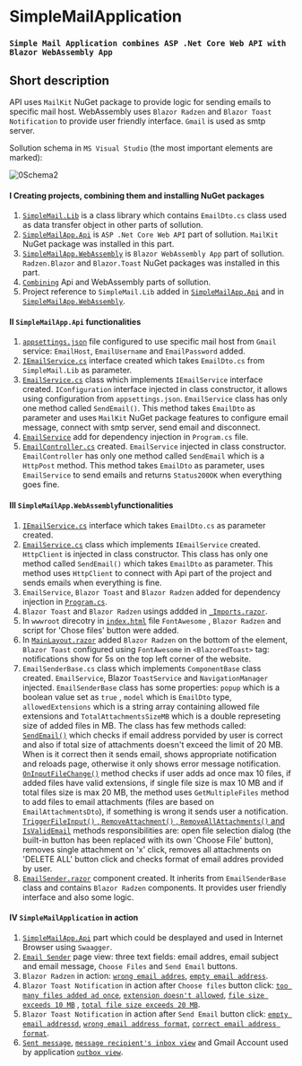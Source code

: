 # SimpleMailApplication
### `Simple Mail Application combines ASP .Net Core Web API with Blazor WebAssembly App`
## Short description
API uses `MailKit` NuGet package to provide logic for sending emails to specific mail host. 
WebAssembly uses `Blazor Radzen` and `Blazor Toast Notification` to provide user friendly interface.
`Gmail` is used as smtp server.

Sollution schema in `MS Visual Studio` (the most important elements are marked):

![0Schema2](https://github.com/user-attachments/assets/4fea6524-f93a-4a8b-8157-7b9caf9480fe)

#### I Creating projects, combining them and installing NuGet packages
1) [`SimpleMail.Lib`](https://github.com/user-attachments/assets/04710f2c-637e-4487-8fab-f8d204a672a5)
 is a class library which contains `EmailDto.cs` class used as data transfer object in other parts of sollution.
2) [`SimpleMailApp.Api`](https://github.com/jpurgat95/SimpleMailApplication/assets/94840984/64adc087-4437-4375-91f2-107d4be45a5f) is `ASP .Net Core Web API` part of sollution. `MailKit` NuGet package was installed in this part.
3) [`SimpleMailApp.WebAssembly`](https://github.com/jpurgat95/SimpleMailApplication/assets/94840984/38dfb658-8bb3-4fa2-9721-5fb0ce899fb2) is `Blazor WebAssembly App` part of sollution. `Radzen.Blazor` and `Blazor.Toast` NuGet packages was installed in this part.
4) [`Combining`](https://github.com/jpurgat95/SimpleMailApplication/assets/94840984/1c294229-df6e-4dab-9780-b343f5be8afd) Api and WebAssembly parts of sollution.
5) Project reference to `SimpleMail.Lib` added in [`SimpleMailApp.Api`](https://github.com/jpurgat95/SimpleMailApplication/assets/94840984/eb7923c3-7728-4fbe-8aa5-d7c6a8aeab9b) and in [`SimpleMailApp.WebAssembly`](https://github.com/jpurgat95/SimpleMailApplication/assets/94840984/5a9d7e44-b28d-4e7f-aec7-c0484096c3f3).

#### II `SimpleMailApp.Api` functionalities
1) [`appsettings.json`](https://github.com/user-attachments/assets/eb48945b-4cfc-4b8b-ba4f-39fc88f454ba) file configured to use specific mail host from `Gmail` service: `EmailHost`, `EmailUsername` and `EmailPassword` added.
2) [`IEmailService.cs`](https://github.com/jpurgat95/SimpleMailApplication/assets/94840984/cb4e9f76-b519-4cc2-bb20-9e6e0b6881b3) interface created which takes `EmailDto.cs` from `SimpleMail.Lib` as parameter.
3) [`EmailService.cs`](https://github.com/user-attachments/assets/e8cef1b9-a76b-4557-829c-9bd8783f8eae) class which implements `IEmailService` interface created. `IConfiguration` interface injected in class constructor, it allows using configuration from `appsettings.json`. `EmailService` class has only one method called `SendEmail()`. This method takes `EmailDto` as parameter and uses `MailKit` NuGet package features to configure email message, connect with smtp server, send email and disconnect.
4) [`EmailService`](https://github.com/jpurgat95/SimpleMailApplication/assets/94840984/1030bb8a-7b0f-451c-b144-68de676c5b1f) add for dependency injection in `Program.cs` file.
5) [`EmailController.cs`](https://github.com/jpurgat95/SimpleMailApplication/assets/94840984/2efd75f7-1cc6-48bd-99c3-193e8c43ca73) created. `EmailService` injected in class constructor. `EmailController` has only one method called `SendEmail` which is a `HttpPost` method. This method takes `EmailDto` as parameter, uses `EmailService` to send emails and returns `Status200OK` when everything goes fine.
#### III `SimpleMailApp.WebAssembly`functionalities
1) [`IEmailService.cs`](https://github.com/jpurgat95/SimpleMailApplication/assets/94840984/ed2258d4-72e5-414d-873a-48e24a94385f) interface which takes `EmailDto.cs` as parameter created.
2) [`EmailService.cs`](https://github.com/user-attachments/assets/6fc7410d-84c0-40f4-838e-4adb7228a3a2) class which implements `IEmailService` created. `HttpClient` is injected in class constructor. This class has only one method called `SendEmail()` which takes `EmailDto` as parameter. This method uses `HttpClient` to connect with Api part of the project and sends emails when everything is fine.
3) `EmailService`, `Blazor Toast` and `Blazor Radzen` added for dependency injection in [`Program.cs`](https://github.com/jpurgat95/SimpleMailApplication/assets/94840984/47ec152b-2f42-4188-9441-cc59f64b6265).
4) `Blazor Toast` and `Blazor Radzen` usings addded in [`_Imports.razor`](https://github.com/jpurgat95/SimpleMailApplication/assets/94840984/bd108632-6554-40e6-a280-e98a8ca26429).
5) In `wwwroot` direcotry in [`index.html`](https://github.com/user-attachments/assets/5f44884a-f14d-4cfb-b81f-4d1c409d2b17) file `FontAwesome` , `Blazor Radzen` and script for 'Chose files' button were added.
6) In [`MainLayout.razor`](https://github.com/jpurgat95/SimpleMailApplication/assets/94840984/89bc5649-261f-4417-8dcd-70ebfac9d5e4) added `Blazor Radzen` on the bottom of the element, `Blazor Toast` configured using `FontAwesome` in `<BlazoredToast>` tag: notifications show for 5s on the top left corner of the website.
7) `EmailSenderBase.cs` class which implements `ComponentBase` class created. `EmailService`, Blazor `ToastService` and `NavigationManager` injected. `EmailSenderBase` class has some properties: `popup` which is a boolean value set as `true` , `model` which is `EmailDto` type, `allowedExtensions` which is a string array containing allowed file extensions and `TotalAttachmentsSizeMB` which is a double represeting size of added files in MB. The class has few methods called: [`SendEmail()`](https://github.com/user-attachments/assets/22b7c841-e3a1-4abd-8353-c2760cd41f37) which checks if email address porvided by user is correct and also if total size of attachments doesn't exceed the limit of 20 MB. When is it correct then it sends email, shows appropriate notification and reloads page, otherwise it only shows error message notification. 
[`OnInputFileChange()`](https://github.com/user-attachments/assets/432f6856-041d-48d7-b944-4e9067493ae0) method checks if user adds ad once max 10 files, if added files have valid extensions, if single file size is max 10 MB and if total files size is max 20 MB, the method uses `GetMultipleFiles` method to add files to email attachments (files are based on `EmailAttachmentsDto`), if something is wrong it sends user a notification. [`TriggerFileInput()` , `RemoveAttachment()` , `RemoveAllAttachments()` and `IsValidEmail`](https://github.com/user-attachments/assets/0ed4645e-408e-44a6-8b9c-67e16abd154b) methods responsibilities are: open file selection dialog (the built-in button has been replaced with its own 'Choose File' button), removes single attachment on 'x' click, removes all attachments on 'DELETE ALL' button click and checks format of email addres provided by user.
8) [`EmailSender.razor`](https://github.com/user-attachments/assets/bad1fc15-c9a8-456f-a951-8d6033c5fddd) component created. It inherits from `EmailSenderBase` class and contains `Blazor Radzen` components. It provides user friendly interface and also some logic.
#### IV `SimpleMailApplication` in action
1) [`SimpleMailApp.Api`](https://github.com/user-attachments/assets/96a19d86-0563-4bc7-af7d-e1d1adf32041) part which could be desplayed and used in Internet Browser using `Swaagger`.
2) [`Email Sender`]([https://github.com/jpurgat95/SimpleMailApplication/assets/94840984/7e80be35-5001-4f4f-bd0b-c299ac30cdf9](https://github.com/user-attachments/assets/9becd008-d6a7-40f4-88a2-56c346e5f930)) page view: three text fields: email addres, email subject and email message, `Choose Files` and `Send Email` buttons.
3) `Blazor Radzen` in action: [`wrong email addres`](https://github.com/user-attachments/assets/fcc65a80-1fce-4022-9db4-9a6e04739fbb), [`empty email address`](https://github.com/user-attachments/assets/56c79651-667c-4e3e-bda6-0de4b903478e).
4) `Blazor Toast Notification` in action after `Choose files` button click: [`too many files added ad once`](https://github.com/user-attachments/assets/bbfbc076-af01-4910-b684-7976a83e96ee), 
[`extension doesn't allowed`](https://github.com/user-attachments/assets/dc0f4bf2-a2ed-4aad-8b2c-4f9cc188b180), [`file size exceeds 10 MB`](https://github.com/user-attachments/assets/d138da05-a637-4b07-a59d-b583622dc933) , [`total file size exceeds 20 MB`](https://github.com/user-attachments/assets/6ebbbeea-cb64-4bd7-a042-5efe204c034e).
5) `Blazor Toast Notification` in action after `Send Email` button click: [`empty email addressd`](https://github.com/user-attachments/assets/aa23fb8c-f664-40ce-bd51-2aa138d74f19), [`wrong email address format`](https://github.com/user-attachments/assets/8f290017-40b8-4166-a258-9342a8507dff), [`correct email address format`](https://github.com/user-attachments/assets/a2600f79-5974-415b-b25a-5c696c8f4e61).
6) [`Sent message`](https://github.com/user-attachments/assets/e3e6a42e-28f9-4cbe-aece-e390c81125a2), [`message recipient's inbox view`](https://github.com/user-attachments/assets/8b7eb9ea-4ead-4dbf-943c-a85132b5e8d7) and Gmail Account used by application [`outbox view`](https://github.com/user-attachments/assets/2b5a4882-e51e-4705-bcf2-4bbdb6494f2d).
